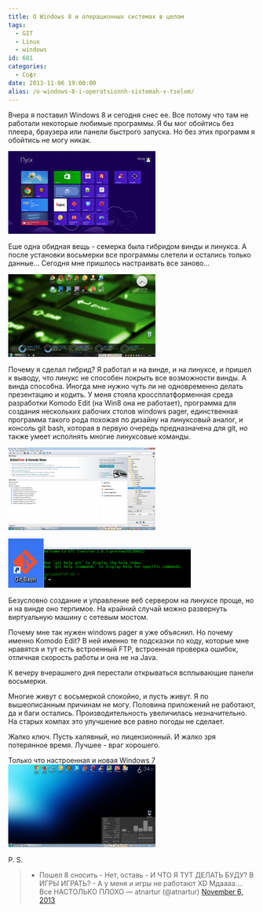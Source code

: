 ```yaml
---
title: О Windows 8 и операционных системах в целом
tags:
  - GIT
  - Linux
  - windows
id: 681
categories:
  - Софт
date: 2013-11-06 19:00:00
alias: /o-windows-8-i-operatsionnh-sistemah-v-tselom/
---
```


Вчера я поставил Windows 8 и сегодня снес ее.  Все потому что там не работали некоторые любимые программы. Я бы мог обойтись без плеера, браузера или панели быстрого запуска. Но без этих программ я обойтись не могу никак. <!--more-->

[![](/content/2013/11/Image-5-300x168.png)](/content/2013/11/Image-5.png)

Еше одна обидная вещь - семерка была гибридом винды и линукса. А после установки восьмерки все программы слетели и остались только данные... Сегодня мне пришлось настраивать все заново...

[![Старая Win7](/content/2013/11/1irOxtVVvx4-300x168.jpg)](/content/2013/11/1irOxtVVvx4.jpg)

Почему я сделал гибрид? Я работал и на винде, и на линуксе, и пришел к выводу, что линукс не способен покрыть все возможности винды. А винда способна. Иногда мне нужно чуть ли не одновременно делать презентацию и кодить. У меня стояла кроссплатформенная среда разработки Komodo Edit (на Win8 она не работает), программа для создания нескольких рабочих столов windows pager, единственная программа такого рода похожая по дизайну на линуксовый аналог, и консоль git bash, которая в первую очередь предназначена для git, но также умеет исполнять многие линуксовые команды.

[![](/content/2013/11/Image_002-300x168.png)](/content/2013/11/Image_002.png)

[![](/content/2013/07/Image-012.png)](/content/2013/07/Image-012.png)[![](/content/2013/07/Image-013-300x82.png)](/content/2013/07/Image-013.png)

Безусловно создание и управление веб  сервером на линуксе проще, но и на винде оно терпимое. На крайний случай можно развернуть виртуальную машину с сетевым мостом.

Почему мне так нужен windows pager я уже объяснил. Но почему именно Komodo Edit? В ней именно те подсказки по коду, которые мне нравятся и тут есть встроенный FTP, встроенная проверка ошибок, отличная скорость работы и она не на Java.

К вечеру вчерашнего дня перестали открываться всплывающие панели восьмерки.

Многие живут с восьмеркой спокойно, и пусть живут. Я по вышеописанным причинам не могу. Половина приложений не работают, да и баги остались. Производительность увеличилась незначительно. На старых компах это улучшение все равно погоды не сделает.

Жалко ключ. Пусть халявный, но лицензионный. И жалко зря потерянное время. Лучшее - враг хорошего.

Только что настроенная и новая Windows 7
[![Image_001](/content/2013/11/Image_001-300x168.png)](/content/2013/11/Image_001.png)

P. S.

> - Пошел 8 сносить&#10;- Нет, оставь&#10;- И ЧТО Я ТУТ ДЕЛАТЬ БУДУ? В ИГРЫ ИГРАТЬ?&#10;- А у меня и игры не работают XD&#10;&#10;Мдаааа.... Все НАСТОЛЬКО ПЛОХО
> &mdash; atnartur (@atnartur) [November 6, 2013](https://twitter.com/atnartur/statuses/398014804931407872)
<script async src="//platform.twitter.com/widgets.js" charset="utf-8"></script>